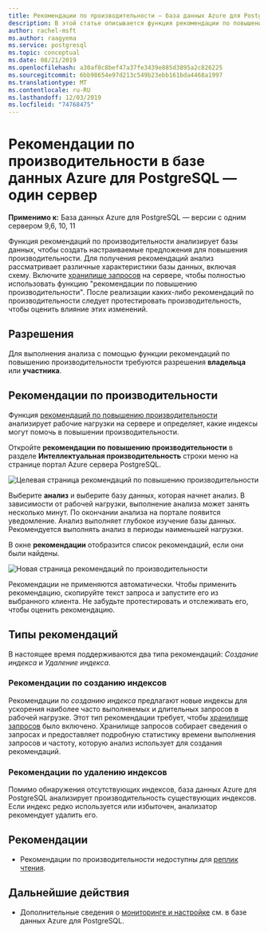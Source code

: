 ```yaml
---
title: Рекомендации по производительности — база данных Azure для PostgreSQL — один сервер
description: В этой статье описывается функция рекомендации по повышению производительности в базе данных Azure для PostgreSQL-Single Server.
author: rachel-msft
ms.author: raagyema
ms.service: postgresql
ms.topic: conceptual
ms.date: 08/21/2019
ms.openlocfilehash: a30af0c8bef47a37fe3439e885d3895a2c826225
ms.sourcegitcommit: 6bb98654e97d213c549b23ebb161bda4468a1997
ms.translationtype: MT
ms.contentlocale: ru-RU
ms.lasthandoff: 12/03/2019
ms.locfileid: "74768475"
---
```

# <a name="performance-recommendations-in-azure-database-for-postgresql---single-server"></a>Рекомендации по производительности в базе данных Azure для PostgreSQL — один сервер

**Применимо к:** База данных Azure для PostgreSQL — версии с одним сервером 9,6, 10, 11

Функция рекомендаций по производительности анализирует базы данных, чтобы создать настраиваемые предложения для повышения производительности. Для получения рекомендаций анализ рассматривает различные характеристики базы данных, включая схему. Включите [хранилище запросов](concepts-query-store.md) на сервере, чтобы полностью использовать функцию "рекомендации по повышению производительности". После реализации каких-либо рекомендаций по производительности следует протестировать производительность, чтобы оценить влияние этих изменений. 

## <a name="permissions"></a>Разрешения
Для выполнения анализа с помощью функции рекомендаций по повышению производительности требуются разрешения **владельца** или **участника**.

## <a name="performance-recommendations"></a>Рекомендации по производительности
Функция [рекомендаций по повышению производительности](concepts-performance-recommendations.md) анализирует рабочие нагрузки на сервере и определяет, какие индексы могут помочь в повышении производительности.

Откройте **рекомендации по повышению производительности** в разделе **Интеллектуальная производительность** строки меню на странице портал Azure сервера PostgreSQL.

![Целевая страница рекомендаций по повышению производительности](./media/concepts-performance-recommendations/performance-recommendations-page.png)

Выберите **анализ** и выберите базу данных, которая начнет анализ. В зависимости от рабочей нагрузки, выполнение анализа может занять несколько минут. По окончании анализа на портале появится уведомление. Анализ выполняет глубокое изучение базы данных. Рекомендуется выполнять анализ в периоды наименьшей нагрузки. 

В окне **рекомендации** отобразится список рекомендаций, если они были найдены.

![Новая страница рекомендаций по производительности](./media/concepts-performance-recommendations/performance-recommendations-result.png)

Рекомендации не применяются автоматически. Чтобы применить рекомендацию, скопируйте текст запроса и запустите его из выбранного клиента. Не забудьте протестировать и отслеживать его, чтобы оценить рекомендацию. 

## <a name="recommendation-types"></a>Типы рекомендаций

В настоящее время поддерживаются два типа рекомендаций: *Создание индекса* и *Удаление индекса*.

### <a name="create-index-recommendations"></a>Рекомендации по созданию индексов
Рекомендации по *созданию индекса* предлагают новые индексы для ускорения наиболее часто выполняемых и длительных запросов в рабочей нагрузке. Этот тип рекомендации требует, чтобы [хранилище запросов](concepts-query-store.md) было включено. Хранилище запросов собирает сведения о запросах и предоставляет подробную статистику времени выполнения запросов и частоту, которую анализ использует для создания рекомендаций.

### <a name="drop-index-recommendations"></a>Рекомендации по удалению индексов
Помимо обнаружения отсутствующих индексов, база данных Azure для PostgreSQL анализирует производительность существующих индексов. Если индекс редко используется или избыточен, анализатор рекомендует удалить его.

## <a name="considerations"></a>Рекомендации
* Рекомендации по производительности недоступны для [реплик чтения](concepts-read-replicas.md).
## <a name="next-steps"></a>Дальнейшие действия
- Дополнительные сведения о [мониторинге и настройке](concepts-monitoring.md) см. в базе данных Azure для PostgreSQL.

